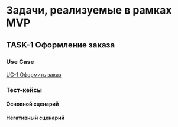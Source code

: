 # Задачи, реализуемые в рамках MVP

## TASK-1 Оформление заказа

### Use Case

[UC-1 Оформить заказ](../requirements.md#use-case_1)

### Тест-кейсы

####  Основной сценарий

#### Негативный сценарий

